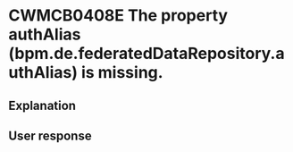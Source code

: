 # CWMCB0408E The property authAlias (bpm.de.federatedDataRepository.authAlias) is missing.

## Explanation

## User response